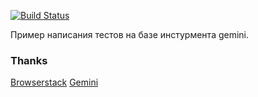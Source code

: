 [![Build Status](https://travis-ci.org/alexpts/alexpts-gemini-learn.svg?branch=master)](https://travis-ci.org/alexpts/alexpts-gemini-learn)

Пример написания тестов на базе инстурмента gemini.


### Thanks

[Browserstack](https://www.browserstack.com/)
[Gemini](https://github.com/gemini-testing/gemini)